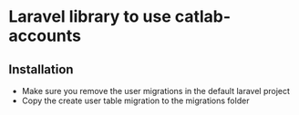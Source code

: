 Laravel library to use catlab-accounts
======================================

Installation
------------
- Make sure you remove the user migrations in the default laravel project
- Copy the create user table migration to the migrations folder
